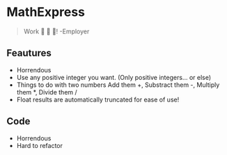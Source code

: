 # MathExpress
> Work 🔪 🔪 🔪! -Employer
## Feautures
- Horrendous <br />
- Use any positive integer you want. (Only positive integers... or else)<br />
- Things to do with two numbers Add them +, Substract them -, Multiply them *, Divide them / <br />
- Float results are automatically truncated for ease of use! <br />
## Code
- Horrendous <br />
- Hard to refactor
